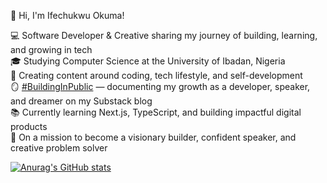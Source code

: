 👋 Hi, I'm Ifechukwu Okuma!  

💻 Software Developer & Creative sharing my journey of building, learning, and growing in tech  
🎓 Studying Computer Science at the University of Ibadan, Nigeria  
🎥 Creating content around coding, tech lifestyle, and self-development  
🪞 [#BuildingInPublic](https://ifechukwuokuma.substack.com/) — documenting my growth as a developer, speaker, and dreamer on my Substack blog  
📚 Currently learning Next.js, TypeScript, and building impactful digital products  
🌸 On a mission to become a visionary builder, confident speaker, and creative problem solver

[![Anurag's GitHub stats](https://github-readme-stats.vercel.app/api?ifechukwuokuma=anuraghazra)](https://github.com/anuraghazra/github-readme-stats)

